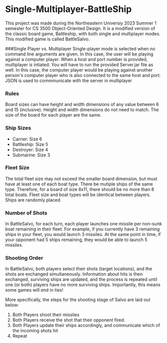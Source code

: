 # Single-Multiplayer-BattleShip
This project was made during the Northeastern Universiy 2023 Summer 1 semester for CS 3500 Object-Oriented Design. It is a modified version of the classic board game, Battleship, with both single and multiplayer modes. This modified game is called BattleSalvo.

###Single Player vs. Multiplayer
Single-player mode is selected when no command line arguments are given. In this case, the user will be playing against a computer player.
When a host and port number is provided, multiplayer is intiated. You will have to run the provided Server.jar file as well. In this case, the computer player would be playing against another person's computer player who is also connected to the same host and port.
JSON is used to commmunicate with the server in multiplayer

### Rules
Board sizes can have height and width dimensions of any value between 6 and 15 (inclusive). Height and width dimensions do not need to match. The size of the board for each player are the same.

### Ship Sizes
- Carrier: Size 6
- Battleship: Size 5
- Destroyer: Size 4
- Submarine: Size 3

### Fleet Size

The total fleet size may not exceed the smaller board dimension, but must have at least one of each boat type. There be mutiple ships of the same type. Therefore, for a board of size 8x11, there should be no more than 8 total boats. Fleet size and boat types will be identical between players. 
Ships are randomly placed. 

### Number of Shots

In BattleSalvo, for each turn, each player launches one missile per non-sunk boat remaining in their fleet.  For example, if you currently have 3 remaining ships in your fleet, you would launch 3 missiles. At the same point in time, if your opponent had 5 ships remaining, they would be able to launch 5 missiles.

### Shooting Order

In BattleSalvo, both players select their shots (target locations), and the shots are exchanged simultaneously. Information about hits is then exchanged, surviving ships are updated, and the process is repeated until one (or both) players have no more surviving ships. Importantly, this means some games will end in ties!

More specifically, the steps for the shooting stage of Salvo are laid out below:

1. Both Players shoot their misslies 
2. Both Players receive the shot that their opponent fired.
3. Both Players update their ships accordingly, and communicate which of the incoming shots hit
4. Repeat
